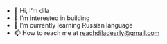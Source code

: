 - 👋 Hi, I’m dila
- 👀 I’m interested in building
- 🌱 I’m currently learning Russian language 
- 📫 How to reach me at reachdiladearly@gmail.com
<!---
diladearly/diladearly is a ✨ special ✨ repository because its `README.md` (this file) appears on your GitHub profile.
You can click the Preview link to take a look at your changes.
--->
